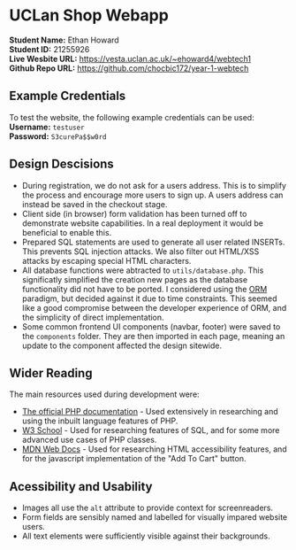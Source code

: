 # UCLan Shop Webapp

**Student Name:** Ethan Howard\
**Student ID:** 21255926\
**Live Wesbite URL:** https://vesta.uclan.ac.uk/~ehoward4/webtech1 \
**Github Repo URL:** https://github.com/chocbic172/year-1-webtech

## Example Credentials
To test the website, the following example credentials can be used:\
**Username:** `testuser`\
**Password:** `S3curePa$$w0rd`

## Design Descisions
- During registration, we do not ask for a users address. This is to simplify the process and
  encourage more users to sign up. A users address can instead be saved in the checkout stage.
- Client side (in browser) form validation has been turned off to demonstrate website
  capabilities. In a real deployment it would be beneficial to enable this.
- Prepared SQL statements are used to generate all user related INSERTs. This prevents SQL
  injection attacks. We also filter out HTML/XSS attacks by escaping special HTML characters.
- All database functions were abtracted to `utils/database.php`. This significatly simplified
  the creation new pages as the database functionality did not have to be ported. I considered
  using the [ORM](https://en.wikipedia.org/wiki/Object%E2%80%93relational_mapping) paradigm, but
  decided against it due to time constraints. This seemed like a good compromise between the 
  developer experience of ORM, and the simplicity of direct implementation.
- Some common frontend UI components (navbar, footer) were saved to the `components` folder. They
  are then imported in each page, meaning an update to the component affected the design sitewide.

## Wider Reading
The main resources used during development were:
- [The official PHP documentation](https://www.php.net/docs.php) - Used extensively in researching and using the inbuilt language features of PHP.
- [W3 School](https://www.w3schools.com/php/default.asp) - Used for researching features of SQL, and for some more advanced use cases of PHP classes.
- [MDN Web Docs](https://developer.mozilla.org/en-US/) - Used for researching HTML accessibility features, and for the javascript implementation of the "Add To Cart" button.

## Acessibility and Usability
- Images all use the `alt` attribute to provide context for screenreaders.
- Form fields are sensibly named and labelled for visually impared website users.
- All text elements were sufficiently visible against their backgrounds.
